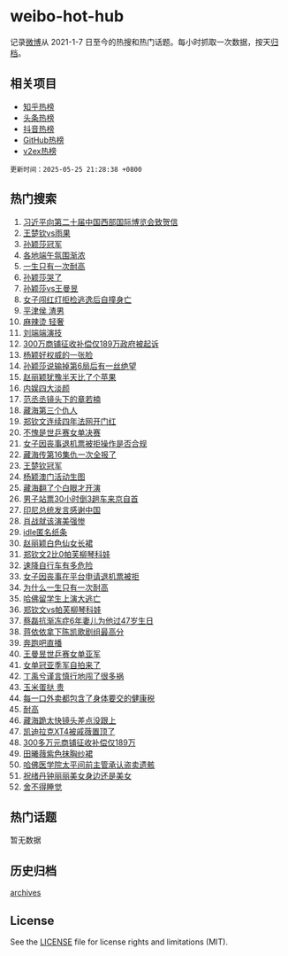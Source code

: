# weibo-hot-hub

记录[微博](https://www.weibo.com)从 2021-1-7 日至今的热搜和热门话题。每小时抓取一次数据，按天[归档](archives)。

## 相关项目

- [知乎热榜](https://github.com/snaildev/zhihu-hot-hub)
- [头条热榜](https://github.com/snaildev/toutiao-hot-hub)
- [抖音热榜](https://github.com/snaildev/douyin-hot-hub)
- [GitHub热榜](https://github.com/snaildev/github-hot-hub)
- [v2ex热榜](https://github.com/snaildev/v2ex-hot-hub)


`更新时间：2025-05-25 21:28:38 +0800`

## 热门搜索

1. [习近平向第二十届中国西部国际博览会致贺信](https://m.weibo.cn/search?containerid=100103type%3D1%26t%3D10%26q%3D%23%E4%B9%A0%E8%BF%91%E5%B9%B3%E5%90%91%E7%AC%AC%E4%BA%8C%E5%8D%81%E5%B1%8A%E4%B8%AD%E5%9B%BD%E8%A5%BF%E9%83%A8%E5%9B%BD%E9%99%85%E5%8D%9A%E8%A7%88%E4%BC%9A%E8%87%B4%E8%B4%BA%E4%BF%A1%23&stream_entry_id=51&isnewpage=1&extparam=seat%3D1%26stream_entry_id%3D51%26q%3D%2523%25E4%25B9%25A0%25E8%25BF%2591%25E5%25B9%25B3%25E5%2590%2591%25E7%25AC%25AC%25E4%25BA%258C%25E5%258D%2581%25E5%25B1%258A%25E4%25B8%25AD%25E5%259B%25BD%25E8%25A5%25BF%25E9%2583%25A8%25E5%259B%25BD%25E9%2599%2585%25E5%258D%259A%25E8%25A7%2588%25E4%25BC%259A%25E8%2587%25B4%25E8%25B4%25BA%25E4%25BF%25A1%2523%26dgr%3D0%26pos%3D0%26cate%3D10103%26c_type%3D51%26filter_type%3Drealtimehot%26display_time%3D1748179717%26pre_seqid%3D174817971733300553146)
1. [王楚钦vs雨果](https://m.weibo.cn/search?containerid=100103type%3D1%26t%3D10%26q%3D%23%E7%8E%8B%E6%A5%9A%E9%92%A6vs%E9%9B%A8%E6%9E%9C%23&stream_entry_id=31&isnewpage=1&extparam=seat%3D1%26band_rank%3D1%26c_type%3D31%26lcate%3D5001%26realpos%3D1%26stream_entry_id%3D31%26q%3D%2523%25E7%258E%258B%25E6%25A5%259A%25E9%2592%25A6vs%25E9%259B%25A8%25E6%259E%259C%2523%26dgr%3D0%26pos%3D0%26cate%3D5001%26flag%3D4%26filter_type%3Drealtimehot%26display_time%3D1748179717%26pre_seqid%3D174817971733300553146)
1. [孙颖莎冠军](https://m.weibo.cn/search?containerid=100103type%3D1%26t%3D10%26q%3D%E5%AD%99%E9%A2%96%E8%8E%8E%E5%86%A0%E5%86%9B&stream_entry_id=31&isnewpage=1&extparam=seat%3D1%26band_rank%3D2%26c_type%3D31%26lcate%3D5001%26realpos%3D2%26stream_entry_id%3D31%26q%3D%25E5%25AD%2599%25E9%25A2%2596%25E8%258E%258E%25E5%2586%25A0%25E5%2586%259B%26dgr%3D0%26pos%3D1%26cate%3D5001%26flag%3D16%26filter_type%3Drealtimehot%26display_time%3D1748179717%26pre_seqid%3D174817971733300553146)
1. [各地端午氛围渐浓](https://m.weibo.cn/search?containerid=100103type%3D1%26t%3D10%26q%3D%23%E5%90%84%E5%9C%B0%E7%AB%AF%E5%8D%88%E6%B0%9B%E5%9B%B4%E6%B8%90%E6%B5%93%23&stream_entry_id=31&isnewpage=1&extparam=seat%3D1%26band_rank%3D3%26c_type%3D31%26lcate%3D5001%26realpos%3D3%26stream_entry_id%3D31%26q%3D%2523%25E5%2590%2584%25E5%259C%25B0%25E7%25AB%25AF%25E5%258D%2588%25E6%25B0%259B%25E5%259B%25B4%25E6%25B8%2590%25E6%25B5%2593%2523%26dgr%3D0%26pos%3D2%26cate%3D5001%26flag%3D0%26filter_type%3Drealtimehot%26display_time%3D1748179717%26pre_seqid%3D174817971733300553146)
1. [一生只有一次耐高](https://m.weibo.cn/search?containerid=100103type%3D1%26t%3D10%26q%3D%23%E4%B8%80%E7%94%9F%E5%8F%AA%E6%9C%89%E4%B8%80%E6%AC%A1%E8%80%90%E9%AB%98%23&stream_entry_id=31&isnewpage=1&extparam=seat%3D1%26band_rank%3D4%26c_type%3D31%26is_ad_pos%3D1%26cate%3D5001%26stream_entry_id%3D31%26topic_ad%3D1%26dgr%3D0%26lcate%3D5001%26pos%3D3%26q%3D%2523%25E4%25B8%2580%25E7%2594%259F%25E5%258F%25AA%25E6%259C%2589%25E4%25B8%2580%25E6%25AC%25A1%25E8%2580%2590%25E9%25AB%2598%2523%26adid%3D286593%26filter_type%3Drealtimehot%26display_time%3D1748179717%26pre_seqid%3D174817971733300553146)
1. [孙颖莎哭了](https://m.weibo.cn/search?containerid=100103type%3D1%26t%3D10%26q%3D%E5%AD%99%E9%A2%96%E8%8E%8E%E5%93%AD%E4%BA%86&stream_entry_id=31&isnewpage=1&extparam=seat%3D1%26band_rank%3D4%26c_type%3D31%26lcate%3D5001%26realpos%3D4%26stream_entry_id%3D31%26q%3D%25E5%25AD%2599%25E9%25A2%2596%25E8%258E%258E%25E5%2593%25AD%25E4%25BA%2586%26dgr%3D0%26pos%3D4%26cate%3D5001%26flag%3D1%26filter_type%3Drealtimehot%26display_time%3D1748179717%26pre_seqid%3D174817971733300553146)
1. [孙颖莎vs王曼昱](https://m.weibo.cn/search?containerid=100103type%3D1%26t%3D10%26q%3D%23%E5%AD%99%E9%A2%96%E8%8E%8Evs%E7%8E%8B%E6%9B%BC%E6%98%B1%23&stream_entry_id=31&isnewpage=1&extparam=seat%3D1%26band_rank%3D5%26c_type%3D31%26lcate%3D5001%26realpos%3D5%26stream_entry_id%3D31%26q%3D%2523%25E5%25AD%2599%25E9%25A2%2596%25E8%258E%258Evs%25E7%258E%258B%25E6%259B%25BC%25E6%2598%25B1%2523%26dgr%3D0%26pos%3D5%26cate%3D5001%26flag%3D16%26filter_type%3Drealtimehot%26display_time%3D1748179717%26pre_seqid%3D174817971733300553146)
1. [女子闯红灯拒检逃逸后自撞身亡](https://m.weibo.cn/search?containerid=100103type%3D1%26t%3D10%26q%3D%23%E5%A5%B3%E5%AD%90%E9%97%AF%E7%BA%A2%E7%81%AF%E6%8B%92%E6%A3%80%E9%80%83%E9%80%B8%E5%90%8E%E8%87%AA%E6%92%9E%E8%BA%AB%E4%BA%A1%23&stream_entry_id=31&isnewpage=1&extparam=seat%3D1%26band_rank%3D6%26c_type%3D31%26lcate%3D5001%26realpos%3D6%26stream_entry_id%3D31%26q%3D%2523%25E5%25A5%25B3%25E5%25AD%2590%25E9%2597%25AF%25E7%25BA%25A2%25E7%2581%25AF%25E6%258B%2592%25E6%25A3%2580%25E9%2580%2583%25E9%2580%25B8%25E5%2590%258E%25E8%2587%25AA%25E6%2592%259E%25E8%25BA%25AB%25E4%25BA%25A1%2523%26dgr%3D0%26pos%3D6%26cate%3D5001%26flag%3D0%26filter_type%3Drealtimehot%26display_time%3D1748179717%26pre_seqid%3D174817971733300553146)
1. [平津侯 渣男](https://m.weibo.cn/search?containerid=100103type%3D1%26t%3D10%26q%3D%E5%B9%B3%E6%B4%A5%E4%BE%AF+%E6%B8%A3%E7%94%B7&stream_entry_id=31&isnewpage=1&extparam=seat%3D1%26band_rank%3D7%26c_type%3D31%26lcate%3D5001%26realpos%3D7%26stream_entry_id%3D31%26q%3D%25E5%25B9%25B3%25E6%25B4%25A5%25E4%25BE%25AF%2520%25E6%25B8%25A3%25E7%2594%25B7%26dgr%3D0%26pos%3D7%26cate%3D5001%26flag%3D1%26filter_type%3Drealtimehot%26display_time%3D1748179717%26pre_seqid%3D174817971733300553146)
1. [麻辣烫 轻奢](https://m.weibo.cn/search?containerid=100103type%3D1%26t%3D10%26q%3D%E9%BA%BB%E8%BE%A3%E7%83%AB+%E8%BD%BB%E5%A5%A2&stream_entry_id=31&isnewpage=1&extparam=seat%3D1%26band_rank%3D8%26c_type%3D31%26lcate%3D5001%26realpos%3D8%26stream_entry_id%3D31%26q%3D%25E9%25BA%25BB%25E8%25BE%25A3%25E7%2583%25AB%2520%25E8%25BD%25BB%25E5%25A5%25A2%26dgr%3D0%26pos%3D8%26cate%3D5001%26flag%3D0%26filter_type%3Drealtimehot%26display_time%3D1748179717%26pre_seqid%3D174817971733300553146)
1. [刘端端演技](https://m.weibo.cn/search?containerid=100103type%3D1%26t%3D10%26q%3D%E5%88%98%E7%AB%AF%E7%AB%AF%E6%BC%94%E6%8A%80&stream_entry_id=31&isnewpage=1&extparam=seat%3D1%26band_rank%3D9%26c_type%3D31%26lcate%3D5001%26realpos%3D9%26stream_entry_id%3D31%26q%3D%25E5%2588%2598%25E7%25AB%25AF%25E7%25AB%25AF%25E6%25BC%2594%25E6%258A%2580%26dgr%3D0%26pos%3D9%26cate%3D5001%26flag%3D1%26filter_type%3Drealtimehot%26display_time%3D1748179717%26pre_seqid%3D174817971733300553146)
1. [300万商铺征收补偿仅189万政府被起诉](https://m.weibo.cn/search?containerid=100103type%3D1%26t%3D10%26q%3D%23300%E4%B8%87%E5%95%86%E9%93%BA%E5%BE%81%E6%94%B6%E8%A1%A5%E5%81%BF%E4%BB%85189%E4%B8%87%E6%94%BF%E5%BA%9C%E8%A2%AB%E8%B5%B7%E8%AF%89%23&stream_entry_id=31&isnewpage=1&extparam=seat%3D1%26band_rank%3D10%26c_type%3D31%26lcate%3D5001%26realpos%3D10%26stream_entry_id%3D31%26q%3D%2523300%25E4%25B8%2587%25E5%2595%2586%25E9%2593%25BA%25E5%25BE%2581%25E6%2594%25B6%25E8%25A1%25A5%25E5%2581%25BF%25E4%25BB%2585189%25E4%25B8%2587%25E6%2594%25BF%25E5%25BA%259C%25E8%25A2%25AB%25E8%25B5%25B7%25E8%25AF%2589%2523%26dgr%3D0%26pos%3D10%26cate%3D5001%26flag%3D0%26filter_type%3Drealtimehot%26display_time%3D1748179717%26pre_seqid%3D174817971733300553146)
1. [杨颖好权威的一张脸](https://m.weibo.cn/search?containerid=100103type%3D1%26t%3D10%26q%3D%23%E6%9D%A8%E9%A2%96%E5%A5%BD%E6%9D%83%E5%A8%81%E7%9A%84%E4%B8%80%E5%BC%A0%E8%84%B8%23&stream_entry_id=31&isnewpage=1&extparam=seat%3D1%26band_rank%3D11%26c_type%3D31%26lcate%3D5001%26realpos%3D11%26stream_entry_id%3D31%26q%3D%2523%25E6%259D%25A8%25E9%25A2%2596%25E5%25A5%25BD%25E6%259D%2583%25E5%25A8%2581%25E7%259A%2584%25E4%25B8%2580%25E5%25BC%25A0%25E8%2584%25B8%2523%26dgr%3D0%26pos%3D11%26cate%3D5001%26flag%3D1%26filter_type%3Drealtimehot%26display_time%3D1748179717%26pre_seqid%3D174817971733300553146)
1. [孙颖莎说输掉第6局后有一丝绝望](https://m.weibo.cn/search?containerid=100103type%3D1%26t%3D10%26q%3D%23%E5%AD%99%E9%A2%96%E8%8E%8E%E8%AF%B4%E8%BE%93%E6%8E%89%E7%AC%AC6%E5%B1%80%E5%90%8E%E6%9C%89%E4%B8%80%E4%B8%9D%E7%BB%9D%E6%9C%9B%23&stream_entry_id=31&isnewpage=1&extparam=seat%3D1%26band_rank%3D12%26c_type%3D31%26lcate%3D5001%26realpos%3D12%26stream_entry_id%3D31%26q%3D%2523%25E5%25AD%2599%25E9%25A2%2596%25E8%258E%258E%25E8%25AF%25B4%25E8%25BE%2593%25E6%258E%2589%25E7%25AC%25AC6%25E5%25B1%2580%25E5%2590%258E%25E6%259C%2589%25E4%25B8%2580%25E4%25B8%259D%25E7%25BB%259D%25E6%259C%259B%2523%26dgr%3D0%26pos%3D12%26cate%3D5001%26flag%3D1%26filter_type%3Drealtimehot%26display_time%3D1748179717%26pre_seqid%3D174817971733300553146)
1. [赵丽颖犹豫半天比了个苹果](https://m.weibo.cn/search?containerid=100103type%3D1%26t%3D10%26q%3D%23%E8%B5%B5%E4%B8%BD%E9%A2%96%E7%8A%B9%E8%B1%AB%E5%8D%8A%E5%A4%A9%E6%AF%94%E4%BA%86%E4%B8%AA%E8%8B%B9%E6%9E%9C%23&stream_entry_id=31&isnewpage=1&extparam=seat%3D1%26band_rank%3D13%26c_type%3D31%26lcate%3D5001%26realpos%3D13%26stream_entry_id%3D31%26q%3D%2523%25E8%25B5%25B5%25E4%25B8%25BD%25E9%25A2%2596%25E7%258A%25B9%25E8%25B1%25AB%25E5%258D%258A%25E5%25A4%25A9%25E6%25AF%2594%25E4%25BA%2586%25E4%25B8%25AA%25E8%258B%25B9%25E6%259E%259C%2523%26dgr%3D0%26pos%3D13%26cate%3D5001%26flag%3D1%26filter_type%3Drealtimehot%26display_time%3D1748179717%26pre_seqid%3D174817971733300553146)
1. [内娱四大淡颜](https://m.weibo.cn/search?containerid=100103type%3D1%26t%3D10%26q%3D%23%E5%86%85%E5%A8%B1%E5%9B%9B%E5%A4%A7%E6%B7%A1%E9%A2%9C%23&stream_entry_id=31&isnewpage=1&extparam=seat%3D1%26band_rank%3D14%26c_type%3D31%26lcate%3D5001%26realpos%3D14%26stream_entry_id%3D31%26q%3D%2523%25E5%2586%2585%25E5%25A8%25B1%25E5%259B%259B%25E5%25A4%25A7%25E6%25B7%25A1%25E9%25A2%259C%2523%26dgr%3D0%26pos%3D14%26cate%3D5001%26flag%3D2%26filter_type%3Drealtimehot%26display_time%3D1748179717%26pre_seqid%3D174817971733300553146)
1. [范丞丞镜头下的章若楠](https://m.weibo.cn/search?containerid=100103type%3D1%26t%3D10%26q%3D%23%E8%8C%83%E4%B8%9E%E4%B8%9E%E9%95%9C%E5%A4%B4%E4%B8%8B%E7%9A%84%E7%AB%A0%E8%8B%A5%E6%A5%A0%23&stream_entry_id=31&isnewpage=1&extparam=seat%3D1%26band_rank%3D15%26c_type%3D31%26lcate%3D5001%26realpos%3D15%26stream_entry_id%3D31%26q%3D%2523%25E8%258C%2583%25E4%25B8%259E%25E4%25B8%259E%25E9%2595%259C%25E5%25A4%25B4%25E4%25B8%258B%25E7%259A%2584%25E7%25AB%25A0%25E8%258B%25A5%25E6%25A5%25A0%2523%26dgr%3D0%26pos%3D15%26cate%3D5001%26flag%3D0%26filter_type%3Drealtimehot%26display_time%3D1748179717%26pre_seqid%3D174817971733300553146)
1. [藏海第三个仇人](https://m.weibo.cn/search?containerid=100103type%3D1%26t%3D10%26q%3D%E8%97%8F%E6%B5%B7%E7%AC%AC%E4%B8%89%E4%B8%AA%E4%BB%87%E4%BA%BA&stream_entry_id=31&isnewpage=1&extparam=seat%3D1%26band_rank%3D16%26c_type%3D31%26lcate%3D5001%26realpos%3D16%26stream_entry_id%3D31%26q%3D%25E8%2597%258F%25E6%25B5%25B7%25E7%25AC%25AC%25E4%25B8%2589%25E4%25B8%25AA%25E4%25BB%2587%25E4%25BA%25BA%26dgr%3D0%26pos%3D16%26cate%3D5001%26flag%3D1%26filter_type%3Drealtimehot%26display_time%3D1748179717%26pre_seqid%3D174817971733300553146)
1. [郑钦文连续四年法网开门红](https://m.weibo.cn/search?containerid=100103type%3D1%26t%3D10%26q%3D%23%E9%83%91%E9%92%A6%E6%96%87%E8%BF%9E%E7%BB%AD%E5%9B%9B%E5%B9%B4%E6%B3%95%E7%BD%91%E5%BC%80%E9%97%A8%E7%BA%A2%23&stream_entry_id=31&isnewpage=1&extparam=seat%3D1%26band_rank%3D17%26c_type%3D31%26lcate%3D5001%26realpos%3D17%26stream_entry_id%3D31%26q%3D%2523%25E9%2583%2591%25E9%2592%25A6%25E6%2596%2587%25E8%25BF%259E%25E7%25BB%25AD%25E5%259B%259B%25E5%25B9%25B4%25E6%25B3%2595%25E7%25BD%2591%25E5%25BC%2580%25E9%2597%25A8%25E7%25BA%25A2%2523%26dgr%3D0%26pos%3D17%26cate%3D5001%26flag%3D1%26filter_type%3Drealtimehot%26display_time%3D1748179717%26pre_seqid%3D174817971733300553146)
1. [不愧是世乒赛女单决赛](https://m.weibo.cn/search?containerid=100103type%3D1%26t%3D10%26q%3D%23%E4%B8%8D%E6%84%A7%E6%98%AF%E4%B8%96%E4%B9%92%E8%B5%9B%E5%A5%B3%E5%8D%95%E5%86%B3%E8%B5%9B%23&stream_entry_id=31&isnewpage=1&extparam=seat%3D1%26band_rank%3D18%26c_type%3D31%26lcate%3D5001%26realpos%3D18%26stream_entry_id%3D31%26q%3D%2523%25E4%25B8%258D%25E6%2584%25A7%25E6%2598%25AF%25E4%25B8%2596%25E4%25B9%2592%25E8%25B5%259B%25E5%25A5%25B3%25E5%258D%2595%25E5%2586%25B3%25E8%25B5%259B%2523%26dgr%3D0%26pos%3D18%26cate%3D5001%26flag%3D0%26filter_type%3Drealtimehot%26display_time%3D1748179717%26pre_seqid%3D174817971733300553146)
1. [女子因丧事退机票被拒操作是否合规](https://m.weibo.cn/search?containerid=100103type%3D1%26t%3D10%26q%3D%E5%A5%B3%E5%AD%90%E5%9B%A0%E4%B8%A7%E4%BA%8B%E9%80%80%E6%9C%BA%E7%A5%A8%E8%A2%AB%E6%8B%92%E6%93%8D%E4%BD%9C%E6%98%AF%E5%90%A6%E5%90%88%E8%A7%84&stream_entry_id=31&isnewpage=1&extparam=seat%3D1%26band_rank%3D19%26c_type%3D31%26cate%3D5001%26realpos%3D19%26stream_entry_id%3D31%26q%3D%25E5%25A5%25B3%25E5%25AD%2590%25E5%259B%25A0%25E4%25B8%25A7%25E4%25BA%258B%25E9%2580%2580%25E6%259C%25BA%25E7%25A5%25A8%25E8%25A2%25AB%25E6%258B%2592%25E6%2593%258D%25E4%25BD%259C%25E6%2598%25AF%25E5%2590%25A6%25E5%2590%2588%25E8%25A7%2584%26dgr%3D0%26lcate%3D5001%26is_ai_ask%3D1%26pos%3D19%26flag%3D1%26filter_type%3Drealtimehot%26display_time%3D1748179717%26pre_seqid%3D174817971733300553146)
1. [藏海传第16集仇一次全报了](https://m.weibo.cn/search?containerid=100103type%3D1%26t%3D10%26q%3D%E8%97%8F%E6%B5%B7%E4%BC%A0%E7%AC%AC16%E9%9B%86%E4%BB%87%E4%B8%80%E6%AC%A1%E5%85%A8%E6%8A%A5%E4%BA%86&stream_entry_id=31&isnewpage=1&extparam=seat%3D1%26band_rank%3D20%26c_type%3D31%26lcate%3D5001%26realpos%3D20%26stream_entry_id%3D31%26q%3D%25E8%2597%258F%25E6%25B5%25B7%25E4%25BC%25A0%25E7%25AC%25AC16%25E9%259B%2586%25E4%25BB%2587%25E4%25B8%2580%25E6%25AC%25A1%25E5%2585%25A8%25E6%258A%25A5%25E4%25BA%2586%26dgr%3D0%26pos%3D20%26cate%3D5001%26flag%3D1%26filter_type%3Drealtimehot%26display_time%3D1748179717%26pre_seqid%3D174817971733300553146)
1. [王楚钦冠军](https://m.weibo.cn/search?containerid=100103type%3D1%26t%3D10%26q%3D%E7%8E%8B%E6%A5%9A%E9%92%A6%E5%86%A0%E5%86%9B&stream_entry_id=31&isnewpage=1&extparam=seat%3D1%26band_rank%3D21%26c_type%3D31%26lcate%3D5001%26realpos%3D21%26stream_entry_id%3D31%26q%3D%25E7%258E%258B%25E6%25A5%259A%25E9%2592%25A6%25E5%2586%25A0%25E5%2586%259B%26dgr%3D0%26pos%3D21%26cate%3D5001%26flag%3D1%26filter_type%3Drealtimehot%26display_time%3D1748179717%26pre_seqid%3D174817971733300553146)
1. [杨颖澳门活动生图](https://m.weibo.cn/search?containerid=100103type%3D1%26t%3D10%26q%3D%E6%9D%A8%E9%A2%96%E6%BE%B3%E9%97%A8%E6%B4%BB%E5%8A%A8%E7%94%9F%E5%9B%BE&stream_entry_id=31&isnewpage=1&extparam=seat%3D1%26band_rank%3D22%26c_type%3D31%26lcate%3D5001%26realpos%3D22%26stream_entry_id%3D31%26q%3D%25E6%259D%25A8%25E9%25A2%2596%25E6%25BE%25B3%25E9%2597%25A8%25E6%25B4%25BB%25E5%258A%25A8%25E7%2594%259F%25E5%259B%25BE%26dgr%3D0%26pos%3D22%26cate%3D5001%26flag%3D0%26filter_type%3Drealtimehot%26display_time%3D1748179717%26pre_seqid%3D174817971733300553146)
1. [藏海翻了个白眼才开演](https://m.weibo.cn/search?containerid=100103type%3D1%26t%3D10%26q%3D%E8%97%8F%E6%B5%B7%E7%BF%BB%E4%BA%86%E4%B8%AA%E7%99%BD%E7%9C%BC%E6%89%8D%E5%BC%80%E6%BC%94&stream_entry_id=31&isnewpage=1&extparam=seat%3D1%26band_rank%3D23%26c_type%3D31%26lcate%3D5001%26realpos%3D23%26stream_entry_id%3D31%26q%3D%25E8%2597%258F%25E6%25B5%25B7%25E7%25BF%25BB%25E4%25BA%2586%25E4%25B8%25AA%25E7%2599%25BD%25E7%259C%25BC%25E6%2589%258D%25E5%25BC%2580%25E6%25BC%2594%26dgr%3D0%26pos%3D23%26cate%3D5001%26flag%3D1%26filter_type%3Drealtimehot%26display_time%3D1748179717%26pre_seqid%3D174817971733300553146)
1. [男子站票30小时倒3趟车来京自首](https://m.weibo.cn/search?containerid=100103type%3D1%26t%3D10%26q%3D%23%E7%94%B7%E5%AD%90%E7%AB%99%E7%A5%A830%E5%B0%8F%E6%97%B6%E5%80%923%E8%B6%9F%E8%BD%A6%E6%9D%A5%E4%BA%AC%E8%87%AA%E9%A6%96%23&stream_entry_id=31&isnewpage=1&extparam=seat%3D1%26band_rank%3D24%26c_type%3D31%26lcate%3D5001%26realpos%3D24%26stream_entry_id%3D31%26q%3D%2523%25E7%2594%25B7%25E5%25AD%2590%25E7%25AB%2599%25E7%25A5%25A830%25E5%25B0%258F%25E6%2597%25B6%25E5%2580%25923%25E8%25B6%259F%25E8%25BD%25A6%25E6%259D%25A5%25E4%25BA%25AC%25E8%2587%25AA%25E9%25A6%2596%2523%26dgr%3D0%26pos%3D24%26cate%3D5001%26flag%3D1%26filter_type%3Drealtimehot%26display_time%3D1748179717%26pre_seqid%3D174817971733300553146)
1. [印尼总统发言感谢中国](https://m.weibo.cn/search?containerid=100103type%3D1%26t%3D10%26q%3D%23%E5%8D%B0%E5%B0%BC%E6%80%BB%E7%BB%9F%E5%8F%91%E8%A8%80%E6%84%9F%E8%B0%A2%E4%B8%AD%E5%9B%BD%23&stream_entry_id=31&isnewpage=1&extparam=seat%3D1%26band_rank%3D25%26c_type%3D31%26lcate%3D5001%26realpos%3D25%26stream_entry_id%3D31%26q%3D%2523%25E5%258D%25B0%25E5%25B0%25BC%25E6%2580%25BB%25E7%25BB%259F%25E5%258F%2591%25E8%25A8%2580%25E6%2584%259F%25E8%25B0%25A2%25E4%25B8%25AD%25E5%259B%25BD%2523%26dgr%3D0%26pos%3D25%26cate%3D5001%26flag%3D0%26filter_type%3Drealtimehot%26display_time%3D1748179717%26pre_seqid%3D174817971733300553146)
1. [肖战就该演美强惨](https://m.weibo.cn/search?containerid=100103type%3D1%26t%3D10%26q%3D%E8%82%96%E6%88%98%E5%B0%B1%E8%AF%A5%E6%BC%94%E7%BE%8E%E5%BC%BA%E6%83%A8&stream_entry_id=31&isnewpage=1&extparam=seat%3D1%26band_rank%3D26%26c_type%3D31%26lcate%3D5001%26realpos%3D26%26stream_entry_id%3D31%26q%3D%25E8%2582%2596%25E6%2588%2598%25E5%25B0%25B1%25E8%25AF%25A5%25E6%25BC%2594%25E7%25BE%258E%25E5%25BC%25BA%25E6%2583%25A8%26dgr%3D0%26pos%3D26%26cate%3D5001%26flag%3D1%26filter_type%3Drealtimehot%26display_time%3D1748179717%26pre_seqid%3D174817971733300553146)
1. [idle匿名纸条](https://m.weibo.cn/search?containerid=100103type%3D1%26t%3D10%26q%3D%23idle%E5%8C%BF%E5%90%8D%E7%BA%B8%E6%9D%A1%23&stream_entry_id=31&isnewpage=1&extparam=seat%3D1%26band_rank%3D27%26c_type%3D31%26lcate%3D5001%26realpos%3D27%26stream_entry_id%3D31%26q%3D%2523idle%25E5%258C%25BF%25E5%2590%258D%25E7%25BA%25B8%25E6%259D%25A1%2523%26dgr%3D0%26pos%3D27%26cate%3D5001%26flag%3D0%26filter_type%3Drealtimehot%26display_time%3D1748179717%26pre_seqid%3D174817971733300553146)
1. [赵丽颖白色仙女长裙](https://m.weibo.cn/search?containerid=100103type%3D1%26t%3D10%26q%3D%23%E8%B5%B5%E4%B8%BD%E9%A2%96%E7%99%BD%E8%89%B2%E4%BB%99%E5%A5%B3%E9%95%BF%E8%A3%99%23&stream_entry_id=31&isnewpage=1&extparam=seat%3D1%26band_rank%3D28%26c_type%3D31%26lcate%3D5001%26realpos%3D28%26stream_entry_id%3D31%26q%3D%2523%25E8%25B5%25B5%25E4%25B8%25BD%25E9%25A2%2596%25E7%2599%25BD%25E8%2589%25B2%25E4%25BB%2599%25E5%25A5%25B3%25E9%2595%25BF%25E8%25A3%2599%2523%26dgr%3D0%26pos%3D28%26cate%3D5001%26flag%3D0%26filter_type%3Drealtimehot%26display_time%3D1748179717%26pre_seqid%3D174817971733300553146)
1. [郑钦文2比0帕芙柳琴科娃](https://m.weibo.cn/search?containerid=100103type%3D1%26t%3D10%26q%3D%23%E9%83%91%E9%92%A6%E6%96%872%E6%AF%940%E5%B8%95%E8%8A%99%E6%9F%B3%E7%90%B4%E7%A7%91%E5%A8%83%23&stream_entry_id=31&isnewpage=1&extparam=seat%3D1%26band_rank%3D29%26c_type%3D31%26lcate%3D5001%26realpos%3D29%26stream_entry_id%3D31%26q%3D%2523%25E9%2583%2591%25E9%2592%25A6%25E6%2596%25872%25E6%25AF%25940%25E5%25B8%2595%25E8%258A%2599%25E6%259F%25B3%25E7%2590%25B4%25E7%25A7%2591%25E5%25A8%2583%2523%26dgr%3D0%26pos%3D29%26cate%3D5001%26flag%3D1%26filter_type%3Drealtimehot%26display_time%3D1748179717%26pre_seqid%3D174817971733300553146)
1. [速降自行车有多危险](https://m.weibo.cn/search?containerid=100103type%3D1%26t%3D10%26q%3D%E9%80%9F%E9%99%8D%E8%87%AA%E8%A1%8C%E8%BD%A6%E6%9C%89%E5%A4%9A%E5%8D%B1%E9%99%A9&stream_entry_id=31&isnewpage=1&extparam=seat%3D1%26band_rank%3D30%26c_type%3D31%26cate%3D5001%26realpos%3D30%26stream_entry_id%3D31%26q%3D%25E9%2580%259F%25E9%2599%258D%25E8%2587%25AA%25E8%25A1%258C%25E8%25BD%25A6%25E6%259C%2589%25E5%25A4%259A%25E5%258D%25B1%25E9%2599%25A9%26dgr%3D0%26lcate%3D5001%26is_ai_ask%3D1%26pos%3D30%26flag%3D1%26filter_type%3Drealtimehot%26display_time%3D1748179717%26pre_seqid%3D174817971733300553146)
1. [女子因丧事在平台申请退机票被拒](https://m.weibo.cn/search?containerid=100103type%3D1%26t%3D10%26q%3D%23%E5%A5%B3%E5%AD%90%E5%9B%A0%E4%B8%A7%E4%BA%8B%E5%9C%A8%E5%B9%B3%E5%8F%B0%E7%94%B3%E8%AF%B7%E9%80%80%E6%9C%BA%E7%A5%A8%E8%A2%AB%E6%8B%92%23&stream_entry_id=31&isnewpage=1&extparam=seat%3D1%26band_rank%3D31%26c_type%3D31%26lcate%3D5001%26realpos%3D31%26stream_entry_id%3D31%26q%3D%2523%25E5%25A5%25B3%25E5%25AD%2590%25E5%259B%25A0%25E4%25B8%25A7%25E4%25BA%258B%25E5%259C%25A8%25E5%25B9%25B3%25E5%258F%25B0%25E7%2594%25B3%25E8%25AF%25B7%25E9%2580%2580%25E6%259C%25BA%25E7%25A5%25A8%25E8%25A2%25AB%25E6%258B%2592%2523%26dgr%3D0%26pos%3D31%26cate%3D5001%26flag%3D0%26filter_type%3Drealtimehot%26display_time%3D1748179717%26pre_seqid%3D174817971733300553146)
1. [为什么一生只有一次耐高](https://m.weibo.cn/search?containerid=100103type%3D1%26t%3D10%26q%3D%E4%B8%BA%E4%BB%80%E4%B9%88%E4%B8%80%E7%94%9F%E5%8F%AA%E6%9C%89%E4%B8%80%E6%AC%A1%E8%80%90%E9%AB%98&stream_entry_id=31&isnewpage=1&extparam=seat%3D1%26band_rank%3D32%26c_type%3D31%26cate%3D5001%26realpos%3D32%26stream_entry_id%3D31%26q%3D%25E4%25B8%25BA%25E4%25BB%2580%25E4%25B9%2588%25E4%25B8%2580%25E7%2594%259F%25E5%258F%25AA%25E6%259C%2589%25E4%25B8%2580%25E6%25AC%25A1%25E8%2580%2590%25E9%25AB%2598%26dgr%3D0%26lcate%3D5001%26is_ai_ask%3D1%26pos%3D32%26flag%3D1%26filter_type%3Drealtimehot%26display_time%3D1748179717%26pre_seqid%3D174817971733300553146)
1. [哈佛留学生上演大逃亡](https://m.weibo.cn/search?containerid=100103type%3D1%26t%3D10%26q%3D%23%E5%93%88%E4%BD%9B%E7%95%99%E5%AD%A6%E7%94%9F%E4%B8%8A%E6%BC%94%E5%A4%A7%E9%80%83%E4%BA%A1%23&stream_entry_id=31&isnewpage=1&extparam=seat%3D1%26band_rank%3D33%26c_type%3D31%26lcate%3D5001%26realpos%3D33%26stream_entry_id%3D31%26q%3D%2523%25E5%2593%2588%25E4%25BD%259B%25E7%2595%2599%25E5%25AD%25A6%25E7%2594%259F%25E4%25B8%258A%25E6%25BC%2594%25E5%25A4%25A7%25E9%2580%2583%25E4%25BA%25A1%2523%26dgr%3D0%26pos%3D33%26cate%3D5001%26flag%3D0%26filter_type%3Drealtimehot%26display_time%3D1748179717%26pre_seqid%3D174817971733300553146)
1. [郑钦文vs帕芙柳琴科娃](https://m.weibo.cn/search?containerid=100103type%3D1%26t%3D10%26q%3D%23%E9%83%91%E9%92%A6%E6%96%87vs%E5%B8%95%E8%8A%99%E6%9F%B3%E7%90%B4%E7%A7%91%E5%A8%83%23&stream_entry_id=31&isnewpage=1&extparam=seat%3D1%26band_rank%3D34%26c_type%3D31%26lcate%3D5001%26realpos%3D34%26stream_entry_id%3D31%26q%3D%2523%25E9%2583%2591%25E9%2592%25A6%25E6%2596%2587vs%25E5%25B8%2595%25E8%258A%2599%25E6%259F%25B3%25E7%2590%25B4%25E7%25A7%2591%25E5%25A8%2583%2523%26dgr%3D0%26pos%3D34%26cate%3D5001%26flag%3D0%26filter_type%3Drealtimehot%26display_time%3D1748179717%26pre_seqid%3D174817971733300553146)
1. [蔡磊抗渐冻症6年妻儿为他过47岁生日](https://m.weibo.cn/search?containerid=100103type%3D1%26t%3D10%26q%3D%23%E8%94%A1%E7%A3%8A%E6%8A%97%E6%B8%90%E5%86%BB%E7%97%876%E5%B9%B4%E5%A6%BB%E5%84%BF%E4%B8%BA%E4%BB%96%E8%BF%8747%E5%B2%81%E7%94%9F%E6%97%A5%23&stream_entry_id=31&isnewpage=1&extparam=seat%3D1%26band_rank%3D35%26c_type%3D31%26lcate%3D5001%26realpos%3D35%26stream_entry_id%3D31%26q%3D%2523%25E8%2594%25A1%25E7%25A3%258A%25E6%258A%2597%25E6%25B8%2590%25E5%2586%25BB%25E7%2597%25876%25E5%25B9%25B4%25E5%25A6%25BB%25E5%2584%25BF%25E4%25B8%25BA%25E4%25BB%2596%25E8%25BF%258747%25E5%25B2%2581%25E7%2594%259F%25E6%2597%25A5%2523%26dgr%3D0%26pos%3D35%26cate%3D5001%26flag%3D0%26filter_type%3Drealtimehot%26display_time%3D1748179717%26pre_seqid%3D174817971733300553146)
1. [蒋依依拿下陈凯歌剧组最高分](https://m.weibo.cn/search?containerid=100103type%3D1%26t%3D10%26q%3D%E8%92%8B%E4%BE%9D%E4%BE%9D%E6%8B%BF%E4%B8%8B%E9%99%88%E5%87%AF%E6%AD%8C%E5%89%A7%E7%BB%84%E6%9C%80%E9%AB%98%E5%88%86&stream_entry_id=31&isnewpage=1&extparam=seat%3D1%26band_rank%3D36%26c_type%3D31%26lcate%3D5001%26realpos%3D36%26stream_entry_id%3D31%26q%3D%25E8%2592%258B%25E4%25BE%259D%25E4%25BE%259D%25E6%258B%25BF%25E4%25B8%258B%25E9%2599%2588%25E5%2587%25AF%25E6%25AD%258C%25E5%2589%25A7%25E7%25BB%2584%25E6%259C%2580%25E9%25AB%2598%25E5%2588%2586%26dgr%3D0%26pos%3D36%26cate%3D5001%26flag%3D1%26filter_type%3Drealtimehot%26display_time%3D1748179717%26pre_seqid%3D174817971733300553146)
1. [奔跑吧直播](https://m.weibo.cn/search?containerid=100103type%3D1%26t%3D10%26q%3D%E5%A5%94%E8%B7%91%E5%90%A7%E7%9B%B4%E6%92%AD&stream_entry_id=31&isnewpage=1&extparam=seat%3D1%26band_rank%3D37%26c_type%3D31%26lcate%3D5001%26realpos%3D37%26stream_entry_id%3D31%26q%3D%25E5%25A5%2594%25E8%25B7%2591%25E5%2590%25A7%25E7%259B%25B4%25E6%2592%25AD%26dgr%3D0%26pos%3D37%26cate%3D5001%26flag%3D0%26filter_type%3Drealtimehot%26display_time%3D1748179717%26pre_seqid%3D174817971733300553146)
1. [王曼昱世乒赛女单亚军](https://m.weibo.cn/search?containerid=100103type%3D1%26t%3D10%26q%3D%23%E7%8E%8B%E6%9B%BC%E6%98%B1%E4%B8%96%E4%B9%92%E8%B5%9B%E5%A5%B3%E5%8D%95%E4%BA%9A%E5%86%9B%23&stream_entry_id=31&isnewpage=1&extparam=seat%3D1%26band_rank%3D38%26c_type%3D31%26lcate%3D5001%26realpos%3D38%26stream_entry_id%3D31%26q%3D%2523%25E7%258E%258B%25E6%259B%25BC%25E6%2598%25B1%25E4%25B8%2596%25E4%25B9%2592%25E8%25B5%259B%25E5%25A5%25B3%25E5%258D%2595%25E4%25BA%259A%25E5%2586%259B%2523%26dgr%3D0%26pos%3D38%26cate%3D5001%26flag%3D1%26filter_type%3Drealtimehot%26display_time%3D1748179717%26pre_seqid%3D174817971733300553146)
1. [女单冠亚季军自拍来了](https://m.weibo.cn/search?containerid=100103type%3D1%26t%3D10%26q%3D%23%E5%A5%B3%E5%8D%95%E5%86%A0%E4%BA%9A%E5%AD%A3%E5%86%9B%E8%87%AA%E6%8B%8D%E6%9D%A5%E4%BA%86%23&stream_entry_id=31&isnewpage=1&extparam=seat%3D1%26band_rank%3D39%26c_type%3D31%26lcate%3D5001%26realpos%3D39%26stream_entry_id%3D31%26q%3D%2523%25E5%25A5%25B3%25E5%258D%2595%25E5%2586%25A0%25E4%25BA%259A%25E5%25AD%25A3%25E5%2586%259B%25E8%2587%25AA%25E6%258B%258D%25E6%259D%25A5%25E4%25BA%2586%2523%26dgr%3D0%26pos%3D39%26cate%3D5001%26flag%3D1%26filter_type%3Drealtimehot%26display_time%3D1748179717%26pre_seqid%3D174817971733300553146)
1. [丁禹兮谨言慎行地闯了很多祸](https://m.weibo.cn/search?containerid=100103type%3D1%26t%3D10%26q%3D%E4%B8%81%E7%A6%B9%E5%85%AE%E8%B0%A8%E8%A8%80%E6%85%8E%E8%A1%8C%E5%9C%B0%E9%97%AF%E4%BA%86%E5%BE%88%E5%A4%9A%E7%A5%B8&stream_entry_id=31&isnewpage=1&extparam=seat%3D1%26band_rank%3D40%26c_type%3D31%26lcate%3D5001%26realpos%3D40%26stream_entry_id%3D31%26q%3D%25E4%25B8%2581%25E7%25A6%25B9%25E5%2585%25AE%25E8%25B0%25A8%25E8%25A8%2580%25E6%2585%258E%25E8%25A1%258C%25E5%259C%25B0%25E9%2597%25AF%25E4%25BA%2586%25E5%25BE%2588%25E5%25A4%259A%25E7%25A5%25B8%26dgr%3D0%26pos%3D40%26cate%3D5001%26flag%3D1%26filter_type%3Drealtimehot%26display_time%3D1748179717%26pre_seqid%3D174817971733300553146)
1. [玉米蛋挞 贵](https://m.weibo.cn/search?containerid=100103type%3D1%26t%3D10%26q%3D%E7%8E%89%E7%B1%B3%E8%9B%8B%E6%8C%9E+%E8%B4%B5&stream_entry_id=31&isnewpage=1&extparam=seat%3D1%26band_rank%3D41%26c_type%3D31%26lcate%3D5001%26realpos%3D41%26stream_entry_id%3D31%26q%3D%25E7%258E%2589%25E7%25B1%25B3%25E8%259B%258B%25E6%258C%259E%2520%25E8%25B4%25B5%26dgr%3D0%26pos%3D41%26cate%3D5001%26flag%3D0%26filter_type%3Drealtimehot%26display_time%3D1748179717%26pre_seqid%3D174817971733300553146)
1. [每一口外卖都包含了身体要交的健康税](https://m.weibo.cn/search?containerid=100103type%3D1%26t%3D10%26q%3D%23%E6%AF%8F%E4%B8%80%E5%8F%A3%E5%A4%96%E5%8D%96%E9%83%BD%E5%8C%85%E5%90%AB%E4%BA%86%E8%BA%AB%E4%BD%93%E8%A6%81%E4%BA%A4%E7%9A%84%E5%81%A5%E5%BA%B7%E7%A8%8E%23&stream_entry_id=31&isnewpage=1&extparam=seat%3D1%26band_rank%3D42%26c_type%3D31%26lcate%3D5001%26realpos%3D42%26stream_entry_id%3D31%26q%3D%2523%25E6%25AF%258F%25E4%25B8%2580%25E5%258F%25A3%25E5%25A4%2596%25E5%258D%2596%25E9%2583%25BD%25E5%258C%2585%25E5%2590%25AB%25E4%25BA%2586%25E8%25BA%25AB%25E4%25BD%2593%25E8%25A6%2581%25E4%25BA%25A4%25E7%259A%2584%25E5%2581%25A5%25E5%25BA%25B7%25E7%25A8%258E%2523%26dgr%3D0%26pos%3D42%26cate%3D5001%26flag%3D1%26filter_type%3Drealtimehot%26display_time%3D1748179717%26pre_seqid%3D174817971733300553146)
1. [耐高](https://m.weibo.cn/search?containerid=100103type%3D1%26t%3D10%26q%3D%E8%80%90%E9%AB%98&stream_entry_id=31&isnewpage=1&extparam=seat%3D1%26band_rank%3D43%26c_type%3D31%26lcate%3D5001%26realpos%3D43%26stream_entry_id%3D31%26q%3D%25E8%2580%2590%25E9%25AB%2598%26dgr%3D0%26pos%3D43%26cate%3D5001%26flag%3D1%26filter_type%3Drealtimehot%26display_time%3D1748179717%26pre_seqid%3D174817971733300553146)
1. [藏海跪太快镜头差点没跟上](https://m.weibo.cn/search?containerid=100103type%3D1%26t%3D10%26q%3D%23%E8%97%8F%E6%B5%B7%E8%B7%AA%E5%A4%AA%E5%BF%AB%E9%95%9C%E5%A4%B4%E5%B7%AE%E7%82%B9%E6%B2%A1%E8%B7%9F%E4%B8%8A%23&stream_entry_id=31&isnewpage=1&extparam=seat%3D1%26band_rank%3D44%26c_type%3D31%26lcate%3D5001%26realpos%3D44%26stream_entry_id%3D31%26q%3D%2523%25E8%2597%258F%25E6%25B5%25B7%25E8%25B7%25AA%25E5%25A4%25AA%25E5%25BF%25AB%25E9%2595%259C%25E5%25A4%25B4%25E5%25B7%25AE%25E7%2582%25B9%25E6%25B2%25A1%25E8%25B7%259F%25E4%25B8%258A%2523%26dgr%3D0%26pos%3D44%26cate%3D5001%26flag%3D0%26filter_type%3Drealtimehot%26display_time%3D1748179717%26pre_seqid%3D174817971733300553146)
1. [凯迪拉克XT4被戚薇置顶了](https://m.weibo.cn/search?containerid=100103type%3D1%26t%3D10%26q%3D%23%E5%87%AF%E8%BF%AA%E6%8B%89%E5%85%8BXT4%E8%A2%AB%E6%88%9A%E8%96%87%E7%BD%AE%E9%A1%B6%E4%BA%86%23&stream_entry_id=31&isnewpage=1&extparam=seat%3D1%26band_rank%3D45%26c_type%3D31%26lcate%3D5001%26realpos%3D45%26stream_entry_id%3D31%26q%3D%2523%25E5%2587%25AF%25E8%25BF%25AA%25E6%258B%2589%25E5%2585%258BXT4%25E8%25A2%25AB%25E6%2588%259A%25E8%2596%2587%25E7%25BD%25AE%25E9%25A1%25B6%25E4%25BA%2586%2523%26dgr%3D0%26pos%3D45%26cate%3D5001%26flag%3D0%26filter_type%3Drealtimehot%26display_time%3D1748179717%26pre_seqid%3D174817971733300553146)
1. [300多万元商铺征收补偿仅189万](https://m.weibo.cn/search?containerid=100103type%3D1%26t%3D10%26q%3D%23300%E5%A4%9A%E4%B8%87%E5%85%83%E5%95%86%E9%93%BA%E5%BE%81%E6%94%B6%E8%A1%A5%E5%81%BF%E4%BB%85189%E4%B8%87%23&stream_entry_id=31&isnewpage=1&extparam=seat%3D1%26band_rank%3D46%26c_type%3D31%26lcate%3D5001%26realpos%3D46%26stream_entry_id%3D31%26q%3D%2523300%25E5%25A4%259A%25E4%25B8%2587%25E5%2585%2583%25E5%2595%2586%25E9%2593%25BA%25E5%25BE%2581%25E6%2594%25B6%25E8%25A1%25A5%25E5%2581%25BF%25E4%25BB%2585189%25E4%25B8%2587%2523%26dgr%3D0%26pos%3D46%26cate%3D5001%26flag%3D1%26filter_type%3Drealtimehot%26display_time%3D1748179717%26pre_seqid%3D174817971733300553146)
1. [田曦薇紫色抹胸纱裙](https://m.weibo.cn/search?containerid=100103type%3D1%26t%3D10%26q%3D%23%E7%94%B0%E6%9B%A6%E8%96%87%E7%B4%AB%E8%89%B2%E6%8A%B9%E8%83%B8%E7%BA%B1%E8%A3%99%23&stream_entry_id=31&isnewpage=1&extparam=seat%3D1%26band_rank%3D47%26c_type%3D31%26lcate%3D5001%26realpos%3D47%26stream_entry_id%3D31%26q%3D%2523%25E7%2594%25B0%25E6%259B%25A6%25E8%2596%2587%25E7%25B4%25AB%25E8%2589%25B2%25E6%258A%25B9%25E8%2583%25B8%25E7%25BA%25B1%25E8%25A3%2599%2523%26dgr%3D0%26pos%3D47%26cate%3D5001%26flag%3D1%26filter_type%3Drealtimehot%26display_time%3D1748179717%26pre_seqid%3D174817971733300553146)
1. [哈佛医学院太平间前主管承认盗卖遗骸](https://m.weibo.cn/search?containerid=100103type%3D1%26t%3D10%26q%3D%23%E5%93%88%E4%BD%9B%E5%8C%BB%E5%AD%A6%E9%99%A2%E5%A4%AA%E5%B9%B3%E9%97%B4%E5%89%8D%E4%B8%BB%E7%AE%A1%E6%89%BF%E8%AE%A4%E7%9B%97%E5%8D%96%E9%81%97%E9%AA%B8%23&stream_entry_id=31&isnewpage=1&extparam=seat%3D1%26band_rank%3D48%26c_type%3D31%26lcate%3D5001%26realpos%3D48%26stream_entry_id%3D31%26q%3D%2523%25E5%2593%2588%25E4%25BD%259B%25E5%258C%25BB%25E5%25AD%25A6%25E9%2599%25A2%25E5%25A4%25AA%25E5%25B9%25B3%25E9%2597%25B4%25E5%2589%258D%25E4%25B8%25BB%25E7%25AE%25A1%25E6%2589%25BF%25E8%25AE%25A4%25E7%259B%2597%25E5%258D%2596%25E9%2581%2597%25E9%25AA%25B8%2523%26dgr%3D0%26pos%3D48%26cate%3D5001%26flag%3D1%26filter_type%3Drealtimehot%26display_time%3D1748179717%26pre_seqid%3D174817971733300553146)
1. [祝绪丹钟丽丽美女身边还是美女](https://m.weibo.cn/search?containerid=100103type%3D1%26t%3D10%26q%3D%E7%A5%9D%E7%BB%AA%E4%B8%B9%E9%92%9F%E4%B8%BD%E4%B8%BD%E7%BE%8E%E5%A5%B3%E8%BA%AB%E8%BE%B9%E8%BF%98%E6%98%AF%E7%BE%8E%E5%A5%B3&stream_entry_id=31&isnewpage=1&extparam=seat%3D1%26band_rank%3D49%26c_type%3D31%26lcate%3D5001%26realpos%3D49%26stream_entry_id%3D31%26q%3D%25E7%25A5%259D%25E7%25BB%25AA%25E4%25B8%25B9%25E9%2592%259F%25E4%25B8%25BD%25E4%25B8%25BD%25E7%25BE%258E%25E5%25A5%25B3%25E8%25BA%25AB%25E8%25BE%25B9%25E8%25BF%2598%25E6%2598%25AF%25E7%25BE%258E%25E5%25A5%25B3%26dgr%3D0%26pos%3D49%26cate%3D5001%26flag%3D1%26filter_type%3Drealtimehot%26display_time%3D1748179717%26pre_seqid%3D174817971733300553146)
1. [舍不得睡觉](https://m.weibo.cn/search?containerid=100103type%3D1%26t%3D10%26q%3D%E8%88%8D%E4%B8%8D%E5%BE%97%E7%9D%A1%E8%A7%89&stream_entry_id=31&isnewpage=1&extparam=seat%3D1%26band_rank%3D50%26c_type%3D31%26lcate%3D5001%26realpos%3D50%26stream_entry_id%3D31%26q%3D%25E8%2588%258D%25E4%25B8%258D%25E5%25BE%2597%25E7%259D%25A1%25E8%25A7%2589%26dgr%3D0%26pos%3D50%26cate%3D5001%26flag%3D1%26filter_type%3Drealtimehot%26display_time%3D1748179717%26pre_seqid%3D174817971733300553146)

## 热门话题

暂无数据

## 历史归档

[archives](archives)

## License

See the [LICENSE](LICENSE) file for license rights and limitations (MIT).
